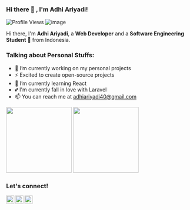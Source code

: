 ### Hi there 👋 , I'm Adhi Ariyadi!
![Profile Views](https://gpvc.arturio.dev/adhiariyadi)
![image](https://img.shields.io/github/followers/adhiariyadi?label=follow&style=social)
    
Hi there, I'm **Adhi Ariyadi**, a **Web Developer** and a **Software Engineering Student** 🚀 from Indonesia.

### Talking about Personal Stuffs:
  - 🔭 I’m currently working on my personal projects
  - ⚡ Excited to create open-source projects
  - 🌱 I’m currently learning React
  - 💕 I'm currently fall in love with Laravel
  - 📫 You can reach me at <a href="mailto:adhiariyadi40@gmail.com">adhiariyadi40@gmail.com</a>
  
<p>
    <img src="https://github-readme-stats.vercel.app/api?username=adhiariyadi&show_icons=true" height=178 />
    <img src="https://github-readme-stats.vercel.app/api/top-langs/?username=adhiariyadi&layout=compact" height=178 />
</p>

### Let's connect!
<p>
    <a href="https://www.linkedin.com/in/adhiariyadi" target="blank"><img align="left" alt="Syauqi's LinkedIn" width="22px" src="https://cdn.jsdelivr.net/npm/simple-icons@v3/icons/linkedin.svg" /></a>
    <a href="https://web.facebook.com/adhiariyadi.me/" target="blank"><img align="left" alt="Syauqi's Facebook" width="22px" src="https://cdn.jsdelivr.net/npm/simple-icons@v3/icons/facebook.svg" /></a>
    <a href="https://twitter.com/adhiariyadi_" target="blank"><img align="left" alt="Syauqi's Twitter" width="22px" src="https://cdn.jsdelivr.net/npm/simple-icons@v3/icons/twitter.svg" /></a>
</p>
